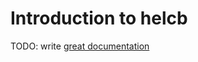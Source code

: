 # Introduction to helcb

TODO: write [great documentation](http://jacobian.org/writing/what-to-write/)
